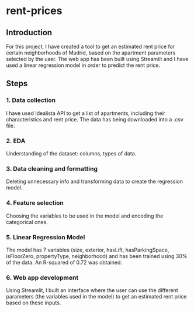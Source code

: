 # rent-prices

## Introduction
For this project, I have created a tool to get an estimated rent price for certain neighborhoods of Madrid, based on the apartment parameters selected by the user. The web app has been built using Streamlit and I have used a linear regression model in order to predict the rent price.


## Steps

### 1. Data collection
I have used Idealista API to get a list of apartments, including their characteristics and rent price. The data has being downloaded into a .csv file.

### 2. EDA
Understanding of the dataset: columns, types of data.

### 3. Data cleaning and formatting
Deleting unnecessary info and transforming data to create the regression model.

### 4. Feature selection
Choosing the variables to be used in the model and encoding the categorical ones.

### 5. Linear Regression Model
The model has 7 variables (size, exterior, hasLift, hasParkingSpace, isFloorZero, propertyType, neighborhood) and has been trained using 30% of the data. An R-squared of 0.72 was obtained.

### 6. Web app development
Using Streamlit, I built an interface where the user can use the different parameters (the variables used in the model) to get an estimated rent price based on these inputs.